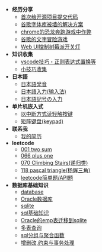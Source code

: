 - **经历分享**
    - [首次给开源项目提交代码](2018/pull-request-to-scoop/pull-request-to-scoop)
    - [谷歌字体库被墙的解决方案](2018/google-font-block-solution)
    - [chrome的恐龙奔跑游戏中作弊](2018/chrome-game-cheat/chrome-game-cheat)
    - [谷歌的文字冒险游戏](2019/google-text-adventure)
    - [Web UI控制树莓派开关灯](2018/rpi-gpio.md)
- **知识收集**
    - [vscode技巧・正则表达式置换等](2018/vscode-trick/vscode-trick)
    - [小技巧收集](2019/trick-collect)
- **日本語**
    - [日本語発音](2019/hatsuon)
    - [日本語入力(输入法)](2019/nyūryoku)
    - [日本語記号の入力](2019/kigou)
- **单片机嵌入式**
    - [以中断方式读轻触按键](2019/button-interrupt/button-interrupt)
    - [矩阵键盘(keypad)](2019/keypad/keypad.md)
- **联系我**
    - [我的简历](resume.html)
- **leetcode**
    - [001 two sum](2019/001-two-sum)
    - [066 plus one](2019/066-plus-one)
    - [070 Climbing Stairs(递归类)](2019/070-Climbing-Stairs)
    - [118 pascal triangle(杨辉三角)](2019/118-pascal-triangle)
    - [leetcode简单题/API题](2019/leetcode-easy)
- **数据库基础知识**
    - [database](2018/database)
    - [Oracle数据库](2018/oracle-database/oracle-database)
    - [sqlite](2018/sqlite)
    - [sql基础知识](2018/sql-basic)
    - [Oracle的emp表迁移到sqlite](2018/oracle-migrate-to-sqlite/oracle-migrate-to-sqlite)
    - [多表查询](2018/multi-table-query)
    - [sql分组与聚合函数](2018/sql-group)
    - [增删改,约束与事务处理](2018/sql-update)